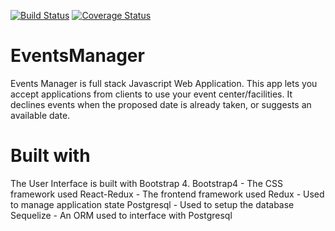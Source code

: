 [![Build Status](https://travis-ci.org/emmaadesile/EventsManager.svg?branch=develop)](https://travis-ci.org/emmaadesile/EventsManager) [![Coverage Status](https://coveralls.io/repos/github/emmaadesile/EventsManager/badge.svg?branch=travis)](https://coveralls.io/github/emmaadesile/EventsManager?branch=travis)

# EventsManager
Events Manager is full stack Javascript Web Application. This app lets you accept applications from clients to use your event center/facilities.
It declines events when the proposed date is already taken, or suggests an available date.

# Built with
The User Interface is built with Bootstrap 4.
Bootstrap4 - The CSS framework used
React-Redux - The frontend framework used
Redux - Used to manage application state
Postgresql - Used to setup the database
Sequelize - An ORM used to interface with Postgresql

